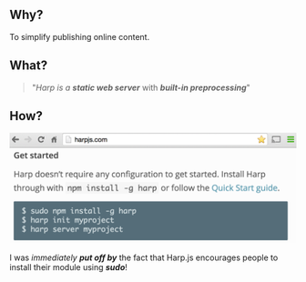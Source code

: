 ## Why?

To simplify publishing online content.


## What?

> "*Harp is a* ***static web server*** with ***built-in preprocessing***"


## How?

![why sudo install?](https://raw.githubusercontent.com/nelsonic/nelsonic.github.io/c54e5efb35f3d5b6111a3858261309991b50489b/img/harp-encourages-sudo-install.png)

I was *immediately* ***put off by*** the fact that Harp.js encourages people
to install their module using ***sudo***!
